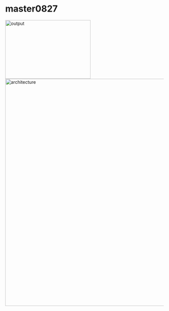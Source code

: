 # master0827

 
<img width="271" height="186" alt="output" src="https://github.com/user-attachments/assets/2ab99de5-8eb4-44ea-bfbb-78103bc9838f" />



<img width="1280" height="720" alt="architecture" src="https://github.com/user-attachments/assets/1059be38-a38d-4e8f-8c6c-45b481eeb84d" />
